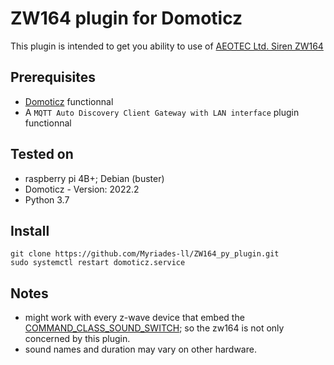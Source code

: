 # ZW164 plugin for Domoticz

This plugin is intended to get you ability to use of [AEOTEC Ltd. Siren ZW164](https://aeotec.com/products/aeotec-siren-6/)

## Prerequisites

- [Domoticz](https://www.domoticz.com/) functionnal
- A `MQTT Auto Discovery Client Gateway with LAN interface` plugin functionnal

## Tested on

- raspberry pi 4B+; Debian (buster)
- Domoticz - Version: 2022.2
- Python 3.7

## Install

```Shell
git clone https://github.com/Myriades-ll/ZW164_py_plugin.git
sudo systemctl restart domoticz.service
```

## Notes

- might work with every z-wave device that embed the  [COMMAND_CLASS_SOUND_SWITCH](https://z-wave.me/files/manual/z-way/Command_Class_Reference.html#SECTION0016470000000000000000); so the zw164 is not only concerned by this plugin.
- sound names and duration may vary on other hardware.
